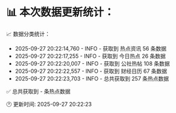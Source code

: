 📊 本次数据更新统计：
==========================

📈 数据分类统计：
- 2025-09-27 20:22:14,760 - INFO - 获取到 热点资讯 56 条数据
- 2025-09-27 20:22:17,255 - INFO - 获取到 今日热点 26 条数据
- 2025-09-27 20:22:20,007 - INFO - 获取到 公社热帖 108 条数据
- 2025-09-27 20:22:22,557 - INFO - 获取到 财经日历 67 条数据
- 2025-09-27 20:22:23,703 - INFO - 总共获取到 257 条热点数据

✅ 总共获取到 - 条热点数据

🕐 更新时间: 2025-09-27 20:22:23
